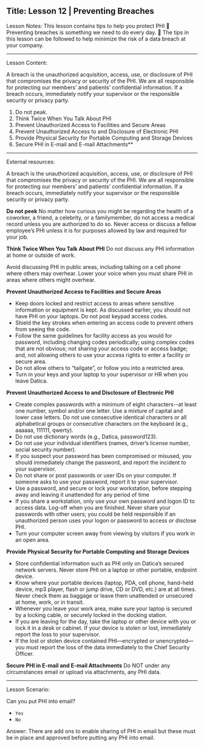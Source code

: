 
Title:
Lesson 12 | Preventing Breaches
---

Lesson Notes: This lesson contains tips to help you protect PHI
:dart: Preventing breaches is something we need to do every day.
:dart: The tips in this lesson can be followed to help minimize the risk of a data breach at your company.

---

Lesson Content:

A breach is the unauthorized acquisition, access, use, or disclosure of PHI that compromises the privacy or security of the PHI. We are all responsible for protecting our members’ and patients’ confidential information. If a breach occurs, immediately notify your supervisor or the responsible security or privacy party.

1. Do not peak.
2. Think Twice When You Talk About PHI
3. Prevent Unauthorized Access to Facilities and Secure Areas
4. Prevent Unauthorized Access to and Disclosure of Electronic PHI
5. Provide Physical Security for Portable Computing and Storage Devices
6. Secure PHI in E-mail and E-mail Attachments** 
---

External resources:

A breach is the unauthorized acquisition, access, use, or disclosure of PHI that compromises the privacy or security of the PHI. We are all responsible for protecting our members’ and patients’ confidential information. If a breach occurs, immediately notify your supervisor or the responsible security or privacy party.

**Do not peek**
No matter how curious you might be regarding the health of a coworker, a friend, a celebrity, or a familymember, do not access a medical record unless you are authorized to do so.
Never access or discuss a fellow employee’s PHI unless it is for purposes allowed by law and required for your job.

**Think Twice When You Talk About PHI**
Do not discuss any PHI information at home or outside of work.

Avoid discussing PHI in public areas, including talking on a cell phone where others may overhear. Lower your voice when you must share PHI in areas where others might overhear.

**Prevent Unauthorized Access to Facilities and Secure Areas**

- Keep doors locked and restrict access to areas where sensitive information or equipment is kept. As discussed earlier, you should not have PHI on your laptops. Do not post keypad access codes.
- Shield the key strokes when entering an access code to prevent others from seeing the code.
- Follow the same guidelines for facility access as you would for password, including changing codes periodically; using complex codes that are not obvious; not sharing your access code or access badge; and, not allowing others to use your access rights to enter a facility or secure area.
- Do not allow others to “tailgate”, or follow you into a restricted area.
- Turn in your keys and your laptop to your supervisor or HR when you leave Datica.

**Prevent Unauthorized Access to and Disclosure of Electronic PHI**
- Create complex passwords with a minimum of eight characters--at least one number, symbol and/or one letter. Use a mixture of capital and lower case letters. Do not use consecutive identical characters or all alphabetical groups or consecutive characters on the keyboard (e.g., aaaaaa, 111111, qwerty).
- Do not use dictionary words (e.g., Datica, password123).
- Do not use your individual identifiers (names, driver’s license number, social security number).
- If you suspect your password has been compromised or misused, you should immediately change the password, and report the incident to your supervisor.
- Do not share or post passwords or user IDs on your computer. If someone asks to use your password, report it to your supervisor.
- Use a password, and secure or lock your workstation, before stepping away and leaving it unattended for any period of time
- If you share a workstation, only use your own password and logon ID to access data. Log-off when you are finished. Never share your passwords with other users; you could be held responsible if an unauthorized person uses your logon or password to access or disclose PHI.
- Turn your computer screen away from viewing by visitors if you work in an open area.

**Provide Physical Security for Portable Computing and Storage Devices**

- Store confidential information such as PHI only on Datica’s secured network servers. Never store PHI on a laptop or other portable, endpoint device.
- Know where your portable devices (laptop, PDA, cell phone, hand-held device, mp3 player, flash or jump drive, CD or DVD, etc.) are at all times. Never check them as baggage or leave them unattended or unsecured at home, work, or in transit.
- Whenever you leave your work area, make sure your laptop is secured by a locking cable, or securely locked in the docking station.
- If you are leaving for the day, take the laptop or other device with you or lock it in a desk or cabinet. If your device is stolen or lost, immediately report the loss to your supervisor.
- If the lost or stolen device contained PHI—encrypted or unencrypted—you must report the loss of the data immediately to the Chief Security Officer.

**Secure PHI in E-mail and E-mail Attachments**
Do NOT under any circumstances email or upload via attachments, any PHI data.

---

Lesson Scenario:

Can you put PHI into email?
- `Yes`
- `No`

Answer: There are add ons to enable sharing of PHI in email but these must be in place and approved before putting any PHI into email.